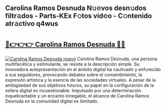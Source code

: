 ## Carolina Ramos Desnuda N𝚞𝚎vos desn𝚞dos filtr𝚊dos - Parts-KEx F𝚘tos vid𝚎o - C𝚘ntenido atr𝚊ctivo q4wus

# <h2><a href="http://mb2wgz.tromn.icu/?c=Carolina+Ramos+Desnuda">🔗👉👉👉 Carolina Ramos Desnuda 🔗🔗</a></h2>

[![Carolina Ramos Desnuda nuevo](https://i.imgur.com/pEAQMta.gif)](http://mb2wgz.tromn.icu/?c=Carolina+Ramos+Desnuda)
Carolina Ramos Desnuda, una persona multifacética y estimulante, se resiste a la descripción simple. Su innovadora autopresentación en el ámbito digital ha cautivado y enfurecido a sus seguidores, provocando debates sobre el consentimiento, la expresión artística y la esencia de las sociedades virtuales. A pesar de la ambigüedad de sus objetivos futuros, su papel en la configuración de la esfera digital es incuestionable. Impulsado por una determinación inquebrantable y un encanto innegable, el alcance de Carolina Ramos Desnuda en la comunidad digital es ilimitado.
